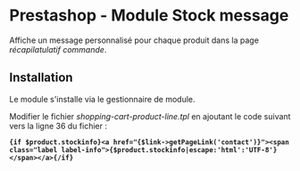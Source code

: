# Prestashop - Module Stock message

Affiche un message personnalisé pour chaque produit dans la page 
*récapilatulatif commande*.

## Installation

Le module s'installe via le gestionnaire de module.

Modifier le fichier *shopping-cart-product-line.tpl* en ajoutant le code
suivant vers la ligne 36 du fichier :

 **`{if $product.stockinfo}<a href="{$link->getPageLink('contact')}"><span class="label label-info">{$product.stockinfo|escape:'html':'UTF-8'}</span></a>{/if}`**
	
